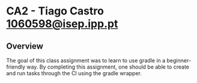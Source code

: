 # CA2 - Tiago Castro 1060598@isep.ipp.pt

## Overview
The goal of this class assignment was to learn to use gradle in a beginner-friendly way. By completing this assignment, one should be able to create and run tasks through the CI using the gradle wrapper.